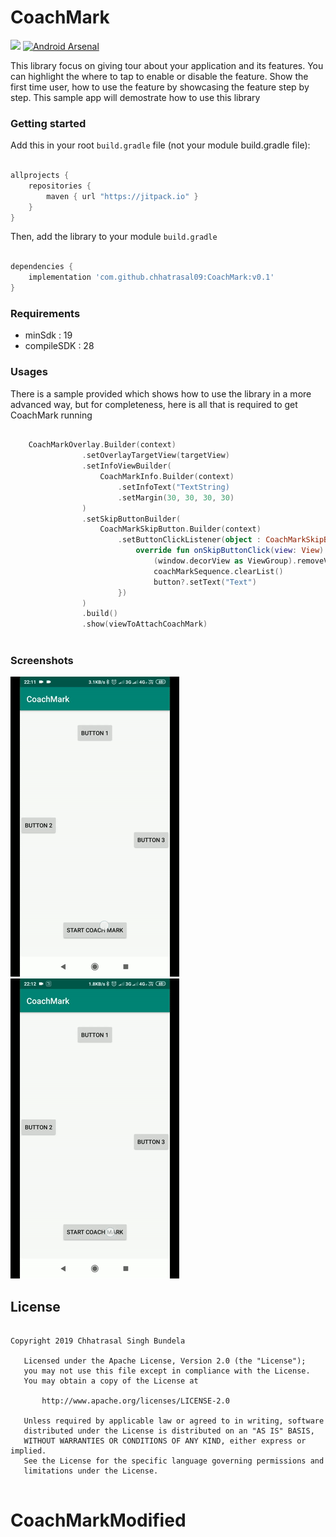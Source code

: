 # CoachMark
[![](https://jitpack.io/v/chhatrasal09/CoachMark.svg)](https://jitpack.io/#chhatrasal09/CoachMark) [![Android Arsenal]( https://img.shields.io/badge/Android%20Arsenal-CoachMark-green.svg?style=flat )]( https://android-arsenal.com/details/1/7690 )


This library focus on giving tour about your application and its features. You can highlight the where to tap to enable or disable the feature. Show the first time user, how to use the feature by showcasing the feature step by step. This sample app will demostrate how to use this library

### Getting started

Add this in your root `build.gradle` file (not your module build.gradle file):
```gradle

allprojects {
	repositories {
        maven { url "https://jitpack.io" }
    }
}

```
Then, add the library to your module `build.gradle`
```gradle

dependencies {
    implementation 'com.github.chhatrasal09:CoachMark:v0.1'
}

```

### Requirements
<ul>
<li>minSdk : 19</li>
<li>compileSDK : 28</li>
</ul>

### Usages
There is a sample provided which shows how to use the library in a more advanced way, but for completeness, here is all that is required to get CoachMark running

```kotlin

    CoachMarkOverlay.Builder(context)
                .setOverlayTargetView(targetView)
                .setInfoViewBuilder(
                    CoachMarkInfo.Builder(context)
                        .setInfoText("TextString)
                        .setMargin(30, 30, 30, 30)
                )
                .setSkipButtonBuilder(
                    CoachMarkSkipButton.Builder(context)
                        .setButtonClickListener(object : CoachMarkSkipButton.ButtonClickListener {
                            override fun onSkipButtonClick(view: View) {
                                (window.decorView as ViewGroup).removeView(view)
                                coachMarkSequence.clearList()
                                button?.setText("Text")
                        })
                )
                .build()
                .show(viewToAttachCoachMark)
                
```


### Screenshots
![](/screenshots/view-1.gif) ![](/screenshots/view-2.gif)

## License
```licence

Copyright 2019 Chhatrasal Singh Bundela

   Licensed under the Apache License, Version 2.0 (the "License");
   you may not use this file except in compliance with the License.
   You may obtain a copy of the License at

       http://www.apache.org/licenses/LICENSE-2.0

   Unless required by applicable law or agreed to in writing, software
   distributed under the License is distributed on an "AS IS" BASIS,
   WITHOUT WARRANTIES OR CONDITIONS OF ANY KIND, either express or implied.
   See the License for the specific language governing permissions and
   limitations under the License.
   
```

# CoachMarkModified
